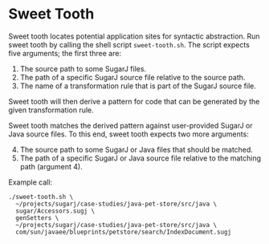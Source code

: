 Sweet Tooth
===========

Sweet tooth locates potential application sites for syntactic abstraction.
Run sweet tooth by calling the shell script `sweet-tooth.sh`.
The script expects five arguments; the first three are:

1. The source path to some SugarJ files.
2. The path of a specific SugarJ source file relative to the source path.
3. The name of a transformation rule that is part of the SugarJ source file.

Sweet tooth will then derive a pattern for code that can be generated
by the given transformation rule.

Sweet tooth matches the derived pattern against user-provided SugarJ or Java source files.
To this end, sweet tooth expects two more arguments:

4. The source path to some SugarJ or Java files that should be matched.
5. The path of a specific SugarJ or Java source file relative to the matching path (argument 4).


Example call:

    ./sweet-tooth.sh \
      ~/projects/sugarj/case-studies/java-pet-store/src/java \
      sugar/Accessors.sugj \
      genSetters \
      ~/projects/sugarj/case-studies/java-pet-store/src/java \
      com/sun/javaee/blueprints/petstore/search/IndexDocument.sugj
